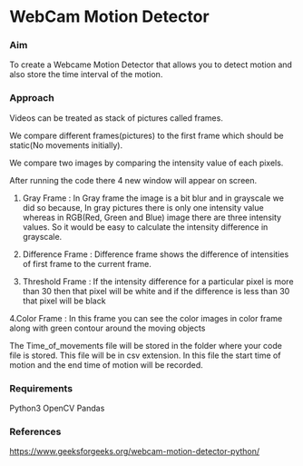 # WebCam Motion Detector

### Aim
  
To create a Webcame Motion Detector that allows you to detect motion and also store the time interval of the motion.

### Approach

Videos can be treated as stack of pictures called frames. 

We compare different frames(pictures) to the first frame which should be static(No movements initially).

We compare two images by comparing the intensity value of each pixels.

After running the code there 4 new window will appear on screen.

1. Gray Frame : In Gray frame the image is a bit blur and in grayscale we did so because, In gray pictures there is only one intensity value whereas in RGB(Red, Green and Blue) image there are three intensity values.
So it would be easy to calculate the intensity difference in grayscale.

2. Difference Frame : Difference frame shows the difference of intensities of first frame to the current frame.

3. Threshold Frame : If the intensity difference for a particular pixel is more than 30 then that pixel will be white and if the difference is less than 30 that pixel will be black

4.Color Frame : In this frame you can see the color images in color frame along with green contour around the moving objects

The Time_of_movements file will be stored in the folder where your code file is stored. This file will be in csv extension. In this file the start time of motion and the end time of motion will be recorded.

### Requirements

Python3
OpenCV
Pandas

### References

https://www.geeksforgeeks.org/webcam-motion-detector-python/
